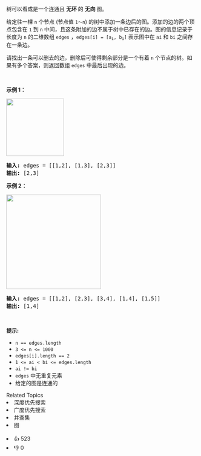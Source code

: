 <p>树可以看成是一个连通且 <strong>无环 </strong>的 <strong>无向 </strong>图。</p>

<p>给定往一棵 <code>n</code> 个节点 (节点值 <code>1～n</code>) 的树中添加一条边后的图。添加的边的两个顶点包含在 <code>1</code> 到 <code>n</code> 中间，且这条附加的边不属于树中已存在的边。图的信息记录于长度为 <code>n</code> 的二维数组 <code>edges</code> ，<code>edges[i] = [a<sub>i</sub>, b<sub>i</sub>]</code> 表示图中在 <code>ai</code> 和 <code>bi</code> 之间存在一条边。</p>

<p>请找出一条可以删去的边，删除后可使得剩余部分是一个有着 <code>n</code> 个节点的树。如果有多个答案，则返回数组 <code>edges</code> 中最后出现的边。</p>

<p> </p>

<p><strong>示例 1：</strong></p>

<p><img alt="" src="https://pic.leetcode-cn.com/1626676174-hOEVUL-image.png" style="width: 152px; " /></p>

<pre>
<strong>输入:</strong> edges = [[1,2], [1,3], [2,3]]
<strong>输出:</strong> [2,3]
</pre>

<p><strong>示例 2：</strong></p>

<p><img alt="" src="https://pic.leetcode-cn.com/1626676179-kGxcmu-image.png" style="width: 250px; " /></p>

<pre>
<strong>输入:</strong> edges = [[1,2], [2,3], [3,4], [1,4], [1,5]]
<strong>输出:</strong> [1,4]
</pre>

<p> </p>

<p><strong>提示:</strong></p>

<ul>
	<li><code>n == edges.length</code></li>
	<li><code>3 <= n <= 1000</code></li>
	<li><code>edges[i].length == 2</code></li>
	<li><code>1 <= ai < bi <= edges.length</code></li>
	<li><code>ai != bi</code></li>
	<li><code>edges</code> 中无重复元素</li>
	<li>给定的图是连通的 </li>
</ul>
<div><div>Related Topics</div><div><li>深度优先搜索</li><li>广度优先搜索</li><li>并查集</li><li>图</li></div></div><br><div><li>👍 523</li><li>👎 0</li></div>